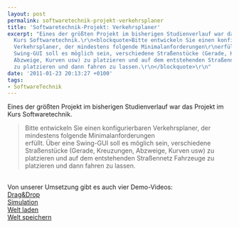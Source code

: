 ```yaml
---
layout: post
permalink: softwaretechnik-projekt-verkehrsplaner
title: 'Softwaretechnik-Projekt: Verkehrsplaner'
excerpt: "Eines der größten Projekt im bisherigen Studienverlauf war das Projekt im
  Kurs Softwaretechnik.\r\n<blockquote>Bitte entwickeln Sie einen konfigurierbaren
  Verkehrsplaner, der mindestens folgende Minimalanforderungen\r\nerfüllt. Über eine
  Swing-GUI soll es möglich sein, verschiedene Straßenstücke (Gerade, Kreuzungen,
  Abzweige, Kurven usw) zu platzieren und auf dem entstehenden Straßennetz Fahrzeuge
  zu platzieren und dann fahren zu lassen.\r\n</blockquote>\r\n"
date: '2011-01-23 20:13:27 +0100'
tags:
- SoftwareTechnik
---
```

<p>Eines der größten Projekt im bisherigen Studienverlauf war das Projekt im Kurs Softwaretechnik.</p>
<blockquote><p>Bitte entwickeln Sie einen konfigurierbaren Verkehrsplaner, der mindestens folgende Minimalanforderungen<br />
erfüllt. Über eine Swing-GUI soll es möglich sein, verschiedene Straßenstücke (Gerade, Kreuzungen, Abzweige, Kurven usw) zu platzieren und auf dem entstehenden Straßennetz Fahrzeuge zu platzieren und dann fahren zu lassen.
</p></blockquote>
<p><a id="more"></a><a id="more-412"></a><br />
Von unserer Umsetzung gibt es auch vier Demo-Videos:<br />
<a href="{{ '/uploads/2011/01/swt-videos/Drag_Drop.swf' | prepend: site.baseurl | prepend: site.url }}" rel="flash[ar=4/3]">Drag&amp;Drop</a><br />
<a href="{{ '/uploads/2011/01/swt-videos/Simulation.swf' | prepend: site.baseurl | prepend: site.url }}" rel="flash[ar=4/3]">Simulation</a><br />
<a href="{{ '/uploads/2011/01/swt-videos/Welt_laden.swf' | prepend: site.baseurl | prepend: site.url }}" rel="flash[ar=4/3]">Welt laden</a><br />
<a href="{{ '/uploads/2011/01/swt-videos/Welt_speichern.swf' | prepend: site.baseurl | prepend: site.url }}" rel="flash[ar=4/3]">Welt speichern</a></p>
